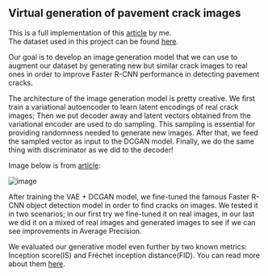 ## **Virtual generation of pavement crack images**

This is a full implementation of this [article](https://doi.org/10.1016/j.engappai.2021.104376) by me.\
The dataset used in this project can be found [here](https://github.com/juhuyan/CrackDataset_DL_HY/tree/master/BoxLevel_Detection).

Our goal is to develop an image generation model that we can use to augment our dataset by generating new but similar crack images to real ones in order to improve Faster R-CNN performance in detecting pavement cracks.

The architecture of the image generation model is pretty creative. We first train a variational autoencoder to learn latent encodings of real crack images; Then we put decoder away and latent vectors obtained from the variational encoder are used to do sampling. This sampling is essential for providing randomness needed to generate new images. After that, we feed the sampled vector as input to the DCGAN model. Finally, we do the same thing with discriminator as we did to the decoder!

Image below is from [article](https://doi.org/10.1016/j.engappai.2021.104376):

![image](https://github.com/user-attachments/assets/894d690f-079e-400b-ae77-0c3cc782c54c)

After training the VAE + DCGAN model, we fine-tuned the famous Faster R-CNN object detection model in order to find cracks on images. We tested it in two scenarios; in our first try we fine-tuned it on real images, in our last we did it on a mixed of real images and generated images to see if we can see improvements in Average Precision. 

We evaluated our generative model even further by two known metrics: Inception score(IS) and Fréchet inception distance(FID). You can read more about them [here](https://ahujaniharika95.medium.com/inception-score-is-and-fr%C3%A9chet-inception-distance-fid-explained-2bc28a4faea7).


